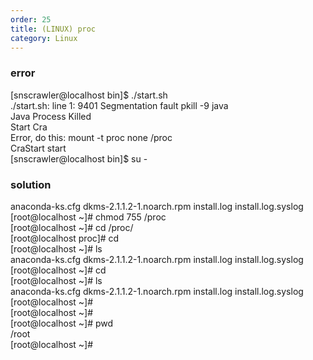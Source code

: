```yaml
---   
order: 25   
title: (LINUX) proc   
category: Linux   
---   
```

   
### error   
[snscrawler@localhost bin]$ ./start.sh    
./start.sh: line 1:  9401 Segmentation fault      pkill -9 java   
Java Process Killed   
Start Cra   
Error, do this: mount -t proc none /proc   
CraStart start   
[snscrawler@localhost bin]$ su -   
   
   
   
### solution   
anaconda-ks.cfg  dkms-2.1.1.2-1.noarch.rpm  install.log  install.log.syslog   
[root@localhost ~]# chmod 755 /proc   
[root@localhost ~]# cd /proc/   
[root@localhost proc]# cd   
[root@localhost ~]# ls   
anaconda-ks.cfg  dkms-2.1.1.2-1.noarch.rpm  install.log  install.log.syslog   
[root@localhost ~]# cd   
[root@localhost ~]# ls   
anaconda-ks.cfg  dkms-2.1.1.2-1.noarch.rpm  install.log  install.log.syslog   
[root@localhost ~]#    
[root@localhost ~]#    
[root@localhost ~]# pwd   
/root   
[root@localhost ~]#    
